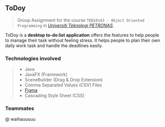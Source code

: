 ## ToDoy
> Group Assignment for the course `TEB10143 - Object Oriented Programming` in *[Universiti Teknologi PETRONAS](https://www.utp.edu.my/Pages/Home.aspx)*. 

ToDoy is a **desktop to-do list application** offers the features to help people to manage their task without feeling stress. It helps people to plan their own daily work task and handle the deadlines easily.

### Technologies involved
> - Java
> - JavaFX (Framework)
> - SceneBuilder (Drag & Drop Extension)
> - Comma Separated Values (CSV) Files
> - [Figma](https://www.figma.com/design/bKT93WWrwuQr0W70PSjvl4/ToDoy---ToDoListApplication?node-id=0-1&t=hr0EzxQFWuy8Iphb-1)
> - Cascading Style Sheet (CSS)

### Teammates
@ waihauuuuu